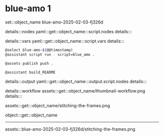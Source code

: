 # blue-amo 1

set:::object_name blue-amo-2025-02-03-fj326d

details:::nodes
yaml:::get:::object_name:::script.nodes
details:::

details:::vars
yaml:::get:::object_name:::script.vars
details:::

```bash
@select blue-amo-$(@@timestamp)
@assistant script run - script=blue_amo .

@assets publish push .

@assistant build_README
```

details:::output
yaml:::get:::object_name:::output.script.nodes
details:::

details:::workflow
assets:::get:::object_name/thumbnail-workflow.png
details:::

assets:::get:::object_name/stitching-the-frames.png

object:::get:::object_name

---

assets:::blue-amo-2025-02-03-fj326d/stitching-the-frames.png

